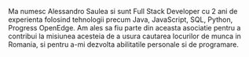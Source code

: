 Ma numesc Alessandro Saulea si sunt Full Stack Developer cu 2 ani de experienta folosind tehnologii precum Java, JavaScript, SQL, Python, Progress OpenEdge. Am ales sa fiu parte din aceasta asociatie pentru a contribui la misiunea acesteia de a usura cautarea locurilor de munca in Romania, si pentru a-mi dezvolta abilitatile personale si de programare.
